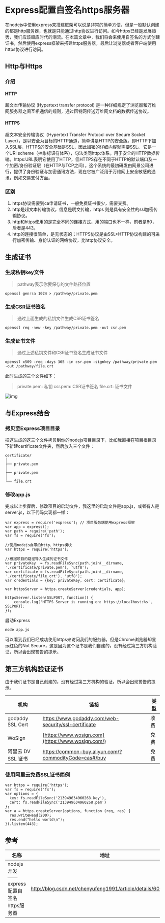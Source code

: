 # Express配置自签名https服务器

在nodejs中使用express来搭建框架可以说是非常的简单方便，但是一般默认创建的都是http服务器，也就是只能通过http协议进行访问。如今https已经是发展趋势，我们应该顺应时代的潮流。在本篇文章中，我们将会来使用自签名的方式创建证书，然后使用express框架来搭建https服务器，最后让浏览器或者客户端使用https协议进行访问。

## Http与Https

### 介绍

#### HTTP

超文本传输协议 (Hypertext transfer protocol) 是一种详细规定了浏览器和万维网服务器之间互相通信的规则，通过因特网传送万维网文档的数据传送协议。

#### HTTPS

超文本安全传输协议（Hypertext Transfer Protocol over Secure Socket Layer），是以安全为目标的HTTP通道，简单讲是HTTP的安全版。即HTTP下加入SSL层，HTTPS的安全基础是SSL，因此加密的详细内容就需要SSL。 它是一个URI scheme（抽象标识符体系），句法类同http:体系。用于安全的HTTP数据传输。https:URL表明它使用了HTTP，但HTTPS存在不同于HTTP的默认端口及一个加密/身份验证层（在HTTP与TCP之间）。这个系统的最初研发由网景公司进行，提供了身份验证与加密通讯方法，现在它被广泛用于万维网上安全敏感的通讯，例如交易支付方面。

### 区别

1. https协议需要到ca申请证书，一般免费证书很少，需要交费。
2. http是超文本传输协议，信息是明文传输，https 则是具有安全性的ssl加密传输协议。
3. http和https使用的是完全不同的连接方式，用的端口也不一样，前者是80，后者是443。
4. http的连接很简单，是无状态的；HTTPS协议是由SSL+HTTP协议构建的可进行加密传输、身份认证的网络协议，比http协议安全。

## 生成证书

### 生成私钥key文件

> pathway表示你要保存的文件路径位置

```
openssl genrsa 1024 > /pathway/private.pem
```

### 生成CSR证书签名

> 通过上面生成的私钥文件生成CSR证书签名

```
openssl req -new -key /pathway/private.pem -out csr.pem
```

### 生成证书文件

> 通过上述私钥文件和CSR证书签名生成证书文件

```
openssl x509 -req -days 365 -in csr.pem -signkey /pathway/private.pem -out /pathway/file.crt
```

此时生成的三个文件如下：

> private.pem: 私钥
> csr.pem: CSR证书签名
> file.crt: 证书文件

![img](https://node.hnz.kim/amWiki/img/jianming.png)

## 与Express结合

### 拷贝至Express项目目录

把这生成的这三个文件拷贝到你的nodejs项目目录下，比如我直接在项目根目录下新建certificate文件夹，然后放入三个文件：

```
certificate/
│  
├── private.pem
│
├── private.pem  
│     
└── file.crt
```

### 修改app.js

完成以上步骤后，修改项目的启动文件，我这里的启动文件是app.js，或者有人是server.js，以下代码实现都一样：

```
var express = require('express'); // 项目服务端使用express框架  
var app = express();  
var path = require('path');  
var fs = require('fs');  

//使用nodejs自带的http、https模块   
var https = require('https');

//根据项目的路径导入生成的证书文件  
var privateKey  = fs.readFileSync(path.join(__dirname, './certificate/private.pem'), 'utf8');  
var certificate = fs.readFileSync(path.join(__dirname, './certificate/file.crt'), 'utf8');  
var credentials = {key: privateKey, cert: certificate};

var httpsServer = https.createServer(credentials, app);  

httpsServer.listen(SSLPORT, function() {  
    console.log('HTTPS Server is running on: https://localhost:%s', SSLPORT);  
});
```

启动Express

```
node app.js
```

可以看到我们已经成功使用https来访问我们的服务器，但是Chrome浏览器却显示红色的Not Secure，这是因为这个证书是我们自建的，没有经过第三方机构验证，所以会出现警告的提示。

## 第三方机构验证证书

由于我们证书是自己创建的，没有经过第三方机构的验证，所以会出现警告的提示。

| 机构               | 链接                                                    | 类型 |
| ------------------ | ------------------------------------------------------- | ---- |
| godaddy SSL Cert   | <https://www.godaddy.com/web-security/ssl-certificate>  | 收费 |
| WoSign             | [https://www.wosign.com](https://www.wosign.com/)       | 免费 |
| 阿里云 DV SSL 证书 | <https://common-buy.aliyun.com/?commodityCode=cas#/buy> | 免费 |

### 使用阿里云免费SSL证书简例

```
var https = require('https');
var fs = require('fs');
var options = {
  key: fs.readFileSync('213949634960268.key'),
  cert: fs.readFileSync('213949634960268.pem')
};
var a = https.createServer(options, function (req, res) {
  res.writeHead(200);
  res.end("hello world\n");
}).listen(443);
```

## 参考

| 名称                                     | 地址                                                         |
| ---------------------------------------- | ------------------------------------------------------------ |
| nodejs开发——express配置自签名https服务器 | <http://blog.csdn.net/chenyufeng1991/article/details/60340006> |


  
